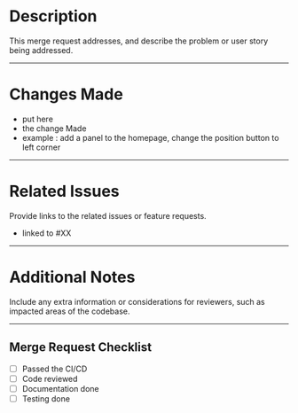 # Description

This merge request addresses, and describe the problem or user story being addressed.

---

# Changes Made

- put here
- the change Made
- example : add a panel to the homepage, change the position button to left corner

---

# Related Issues

Provide links to the related issues or feature requests.

- linked to #XX

---

# Additional Notes

Include any extra information or considerations for reviewers, such as impacted areas of the codebase.

---

## Merge Request Checklist

- [ ] Passed the CI/CD
- [ ] Code reviewed
- [ ] Documentation done
- [ ] Testing done
